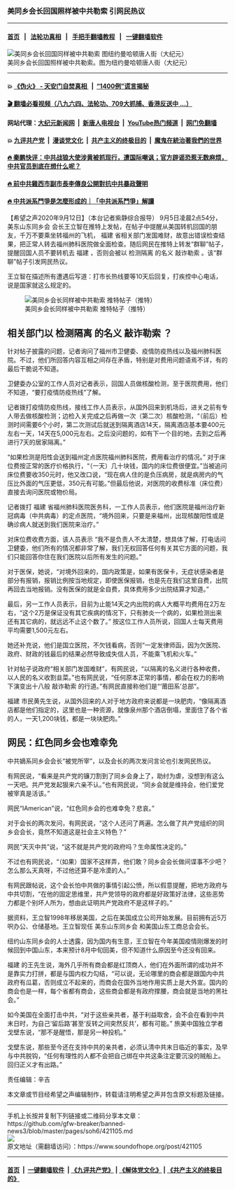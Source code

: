 ### 美同乡会长回国照样被中共勒索 引网民热议
------------------------

#### [首页](https://github.com/gfw-breaker/banned-news3/blob/master/README.md) &nbsp;&nbsp;|&nbsp;&nbsp; [法轮功真相](https://github.com/begood0513/basic/blob/master/README.md)  &nbsp;&nbsp;|&nbsp;&nbsp; [手把手翻墙教程](https://github.com/gfw-breaker/guides/wiki)  &nbsp;&nbsp;|&nbsp;&nbsp; [一键翻墙软件](https://github.com/gfw-breaker/nogfw/blob/master/README.md)  



<div><img alt="美同乡会长回国同样被中共勒索 图纽约曼哈顿唐人街（大纪元）" src="https://img.soundofhope.org/2020-09/1599960056495.jpg"/>
<br/><figcaption class="caption">
 美同乡会长回国照样被中共勒索。图为纽约曼哈顿唐人街（大纪元）
</figcaption></div><hr/>

#### 💥 [《伪火》 - 天安门自焚真相 ](http://141.164.51.119:10000/videos/blog/weihuo.html)&nbsp; |&nbsp; [“1400例”谎言揭秘  ](http://141.164.51.119:10000/videos/blog/jiexi1400.html)

#### [ 🎬  翻墙必看视频（八九六四、法轮功、709大抓捕、香港反送中 ...）](https://github.com/gfw-breaker/links/blob/master/banned.md)

#### 网站代理：[大纪元新闻网](http://167.172.10.89:10080/gb/) &nbsp;|&nbsp; [新唐人电视台](http://167.172.10.89:8808/gb/)  &nbsp;|&nbsp; [YouTube热门频道](http://158.247.203.241/youtube.html) &nbsp;|&nbsp; [网门免翻墙](http://158.247.203.241:11000/show.aspx?name=ogHome)

#### 💥 [九评共产党](http://141.164.51.119:10000/videos/res/jiuping/)&nbsp; |&nbsp; [漫谈党文化](http://141.164.51.119:10000/videos/res/mtdwh/)&nbsp; |&nbsp; [共产主义的终极目的](http://141.164.51.119:10000/videos/res/zjmd/)&nbsp; |&nbsp; [魔鬼在統治著我們的世界](http://141.164.51.119:10000/videos/res/TheSpecter/)  

#### [ 🔥  秦鹏快评：中共战狼大使涉黄被抓现行，遭国际嘲讽；官方辟谣恐惹无数麻烦，中共官员到底在想什么呢？](http://141.164.51.119:10000/videos/news/qp03.html)

#### [ 🔥  前中共雞西市副市長李傳良公開對抗中共暴政聲明](http://141.164.51.119:10000/videos/news/../tui/index.html)

#### [ 🔥  中共派系鬥爭是怎麼形成的｜「中共派系鬥爭」解讀](http://141.164.51.119:10000/videos/news/don02.html)

<div><div class="Content__Wrapper sc-1bvya0-0 grZQxZ">
 <p class="meta-top">
  <span class="meta">
   【希望之声2020年9月12日】（本台记者紫静综合报导）
  </span>
  9月5日凌晨2点54分，
  <ok href="/term/373927">
   美东山东同乡会
  </ok>
  会长王立智在推特上发帖，在帖子中提醒从美国转机回国的朋友，千万不要乘坐转福州的飞机，
  <ok href="/term/11026">
   福建
  </ok>
  省相关部门发国难财，故意出错误检查结果，把正常人转去福州肺科医院做全面检查。随后网民在推特上转发“群聊”帖子，提醒回国人员不要转机去
  <ok href="/term/11026">
   福建
  </ok>
  ，否则会被以
  <ok href="/term/373924">
   检测隔离
  </ok>
  的名义
  <ok href="/term/197671">
   敲诈勒索
  </ok>
  。该“群聊”帖子引发网民热议。
 </p>
 <p>
  王立智在描述所有遭遇后写道：打市长热线要等10天后回复，打疾控中心电话，说是国家就这么规定的。
 </p>
 <figure class="OImage__StyledFigure-sc-1lfley0-0 hHSfVg">
  <img alt="美同乡会长同样被中共勒索 推特帖子（推特）" src="https://img.soundofhope.org/2020-09/1599959675772.jpg"/>
  <br/><figcaption>
   美同乡会长同样被中共勒索 推特帖子（推特）
  </figcaption>
 </figure>
 <h2>
  <strong>
   相关部门以
   <ok href="/term/373924">
    检测隔离
   </ok>
   的名义
   <ok href="/term/197671">
    敲诈勒索
   </ok>
   ？
  </strong>
 </h2>
 <p>
  针对帖子披露的问题，记者询问了福州市卫健委、疫情防疫热线以及福州肺科医院。不过，他们所回答内容互相之间存在矛盾，特别是对费用问题语焉不详，有的最后干脆说不知道。
 </p>
 <div class="AD_Embed__Wrap-sc-1xslmin-0 igMuqX module desktop">
  <div>
  </div>
 </div>
 <p>
  卫健委办公室的工作人员对记者表示，回国人员做核酸检测，至于医院费用，他们不知道，“要打疫情防疫热线”了解。
 </p>
 <p>
  记者拨打疫情防疫热线，接线工作人员表示，从国外回来到机场后，进关之前有专人带去做核酸检测；边检入关完成之后再做一次（第二次）核酸检测，“（前后）检测时间需要6个小时，第二次测试后就送到隔离酒店14天，隔离酒店基本要400元左右一天，14天在5,000元左右。之后没问题的，如有下一个目的地，去到之后再进行7天的居家隔离。”
 </p>
 <p>
  “如果检测是阳性会送到福州定点医院福州肺科医院，费用看治疗的情况。” 对于床位费按正常的医疗价格执行，“（一天）几十块钱，国内的床位费很便宜。”当被追问床位费要收350元时，他又改口说，“现在病人住的是负压病房，就是病房内的气压比外面的气压更低，350元有可能。”但最后他说，对医院的收费标准（床位费）直接去询问医院或物价局。
 </p>
 <p>
  记者拨打
  <ok href="/term/11026">
   福建
  </ok>
  省福州肺科医院医务科，一工作人员表示，他们医院是福州治疗新冠病毒（中共病毒）的定点医院，“境外回来，只要是来福州，出现核酸阳性或是确诊病人就送到我们医院来治疗。”
 </p>
 <p>
  对床位费收费方面，该人员表示 “我不是负责人不太清楚，想具体了解，打电话问卫健委，他们所有的情况都非常了解，我们无权回答任何有关其它方面的问题，我们只能回答你住在我们医院以后所有发生的问题。”
 </p>
 <p>
  对于医保，她说，“对境外回来的，国内政策是，如果有医保卡，无症状感染者是部分有报销，报销比例按当地规定，即使医保报销，也是先在我们这里自费，出院再回去当地报销。没有医保的就是全自费，具体费用多少出院结算才知道。”
 </p>
 <p>
  最后，另一工作人员表示，目前为止能14天之内出院的病人大概平均费用在2万左右，“这个2万是保证没有其它疾病的情况下，只有肺炎一个病的，如果检测出来还有其它病的，就远远不止这个数了。” 按这位工作人员所说，回国人士每天费用平均需要1,500元左右。
 </p>
 <p>
  她还补充说，他们是国立医院，不欠钱看病，否则“一定发律师函，因为欠医院、政府、财政的钱最后的结果必然导致成失信人员，不能乘飞机和火车。”
 </p>
 <p>
  针对帖子说政府“相关部门发国难财”，有网民说，“以隔离的名义进行各种收费，以人民的名义收割韭菜。”也有网民说，“任何原本正常的事情，都会在权力的影响下演变出十八般
  <ok href="/term/197671">
   敲诈勒索
  </ok>
  的行道。”有网民直接称他们是“‘莆田系’总部”。
 </p>
 <p>
  <ok href="/term/11026">
   福建
  </ok>
  市民黄先生说，从国外回来的人对于地方政府来说都是一块肥肉，“像隔离酒店都是他们指定的，这里也是一种资源，就像泉州那个酒店倒塌，里面住了各个省的人，一天1,200块钱，都是一块块肥肉。”
 </p>
 <h2>
  <strong>
   网民：红色同乡会也难幸免
  </strong>
 </h2>
 <p>
  中共嫡系同乡会会长“被党所宰”，以及会长的两次发问言论也引发网民热议。
 </p>
 <div class="AD_Embed__Wrap-sc-1xslmin-0 igMuqX module desktop">
  <div>
  </div>
 </div>
 <p>
  有网民说，“看来是共产党的镰刀割到了同乡会身上了，助纣为虐，没想到有这么一天吧。共产党发起狠来六亲不认。”也有网民说，“同乡会就是维持会，他们爱党被宰真是活该。”
 </p>
 <p>
  网民“IAmerican”说，“红色同乡会的也难幸免？悲哀。”
 </p>
 <p>
  对于会长的两次发问，有网民说，“这个人还问了两遍。怎么做了共产党组织的同乡会会长，竟然不知道这是社会主义特色？”
 </p>
 <p>
  网民“天灭中共”说，“这不就是共产党的政府吗？生命属性决定的。”
 </p>
 <p>
  不过也有网民说，“（如果）国家不这样弄，他们敢？同乡会会长做间谍事不少吧？怎么那么天真呀，不过他还算不是冷漠的人。”
 </p>
 <p>
  有网民跟帖说，这个会长怕中共做的事情引起公愤，所以假意提醒，把地方政府与中共切割，“在他的固定思维里，共产党领导的政府都是好政策好法律，这些恶势力都是个别坏人所为，想由此证明共产党政府不是这样子的。”
 </p>
 <p>
  据资料，王立智1998年移居美国，之后在美国成立公司开始发展。目前拥有近5万呎办公、仓储基地。王立智现任
  <ok href="/term/373927">
   美东山东同乡会
  </ok>
  和美国山东工商总会会长。
 </p>
 <p>
  纽约山东同乡会的人士透露，因为国内有生意，王立智在今年美国疫情刚爆发的时候回到中国山东，本来预计8月中旬回美，但不知道什么原因至今还没有回来。
 </p>
 <p>
  <ok href="/term/11026">
   福建
  </ok>
  的王先生说，海外几乎所有商会都是红顶商人，他们在外面所谓的成功并不是靠实力打拼，都是与国内权力勾结，“可以说，无论哪里的商会都是跟国内中共政府有瓜葛，否则成立不起来的，而商会在国外当地作用实质上是大外宣。国内的商会也是一样，每个省都有商会，这些商会都是有政府撑腰，商会就是当地的黑社会。”
 </p>
 <p>
  如今美国在全面打击中共，“对于这些亲共者，基于利益取舍，会不会在看到中共末日时，为自己‘留后路’甚至‘反转之间突然反共’，都有可能。” 旅美中国独立学者戈壁东说，“那不是醒悟，那是另一种投机。”
 </p>
 <p>
  戈壁东说，那些至今还在支持中共的亲共者，必须认清中共末日临近的事实，及早与中共脱钩，“任何有理性的人都不会把自己绑在中共这条注定要沉没的贼船上。回归正义才有出路。”
 </p>
 <p class="meta-btm">
  责任编辑：辛吉
 </p>
 <p class="meta-btm">
  本文章或节目经希望之声编辑制作，转载请注明希望之声并包含原文标题及链接。
 </p>
</div>
</div>
<hr/>
手机上长按并复制下列链接或二维码分享本文章：<br/>
https://github.com/gfw-breaker/banned-news3/blob/master/pages/soh6/421105.md <br/>
<a href='https://github.com/gfw-breaker/banned-news3/blob/master/pages/soh6/421105.md'><img src='https://github.com/gfw-breaker/banned-news3/blob/master/pages/soh6/421105.md.png'/></a> <br/>
原文地址（需翻墙访问）：https://www.soundofhope.org/post/421105


------------------------
#### [首页](https://github.com/gfw-breaker/banned-news3/blob/master/README.md) &nbsp;|&nbsp; [一键翻墙软件](https://github.com/gfw-breaker/nogfw/blob/master/README.md) &nbsp;| [《九评共产党》](https://github.com/gfw-breaker/9ping.md/blob/master/README.md#九评之一评共产党是什么) | [《解体党文化》](https://github.com/gfw-breaker/jtdwh.md/blob/master/README.md) | [《共产主义的终极目的》](https://github.com/gfw-breaker/gczydzjmd.md/blob/master/README.md)


<img src='http://gfw-breaker.win/banned-news3/pages/soh6/421105.md' width='0px' height='0px'/>